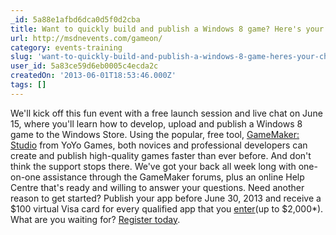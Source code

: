 ```yaml
---
_id: 5a88e1afbd6dca0d5f0d2cba
title: Want to quickly build and publish a Windows 8 game? Here's your chance.
url: http://msdnevents.com/gameon/
category: events-training
slug: 'want-to-quickly-build-and-publish-a-windows-8-game-heres-your-chance'
user_id: 5a83ce59d6eb0005c4ecda2c
createdOn: '2013-06-01T18:53:46.000Z'
tags: []
---
```


We'll kick off this fun event with a free launch session and live chat on June 15, where you'll learn how to develop, upload and publish a Windows 8 game to the Windows Store. Using the popular, free tool, <a href="http://aka.ms/yoyogamesgamemaker">GameMaker: Studio</a> from YoYo Games, both novices and professional developers can create and publish high-quality games faster than ever before. And don't think the support stops there. We've got your back all week long with one-on-one assistance through the GameMaker forums, plus an online Help Centre that's ready and willing to answer your questions. Need another reason to get started? Publish your app before June 30, 2013 and receive a $100 virtual Visa card for every qualified app that you <a href="http://www.microsoft.com/click/services/Redirect2.ashx?CR_CC=200228895">enter</a>(up to $2,000*). What are you waiting for? <a href="https://profile.microsoft.com/RegSysProfileCenter/wizard.aspx?wizid=c593fb0c-5c1b-4f19-9a4a-0b205ec3857a&amp;lcid=1033">Register today</a>.
